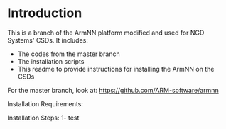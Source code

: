 # Introduction

This is a branch of the ArmNN platform modified and used for NGD Systems' CSDs. It includes:
-	The codes from the master branch 
-	The installation scripts
-	This readme to provide instructions for installing the ArmNN on the CSDs

For the master branch, look at:
https://github.com/ARM-software/armnn

Installation Requirements:


Installation Steps:
1- test
